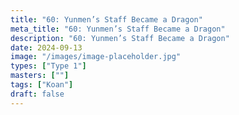 ```yaml
---
title: "60: Yunmen’s Staff Became a Dragon"
meta_title: "60: Yunmen’s Staff Became a Dragon"
description: "60: Yunmen’s Staff Became a Dragon"
date: 2024-09-13
image: "/images/image-placeholder.jpg"
types: ["Type 1"]
masters: [""]
tags: ["Koan"]
draft: false
---
```


